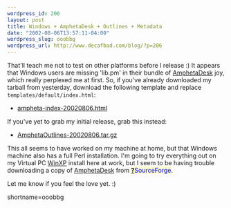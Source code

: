 ```yaml
--- 
wordpress_id: 206
layout: post
title: Windows + AmphetaDesk + Outlines + Metadata
date: "2002-08-06T13:57:11-04:00"
wordpress_slug: ooobbg
wordpress_url: http://www.decafbad.com/blog/?p=206
---
```

<p>That'll teach me not to test on other platforms before I release :)  It appears that Windows users are missing 'lib.pm' in their bundle of <a href="http://www.decafbad.com/twiki/bin/view/Main/AmphetaDesk">AmphetaDesk</a> joy, which really perplexed me at first.  So, if you've already downloaded my tarball from yesterday, download the following template and replace <code>templates/default/index.html</code>:<ul><li><a href="http://www.decafbad.com/gems/ampheta-index-20020806.html">ampheta-index-20020806.html</a></li></ul>If you've yet to grab my initial release, grab this instead:<ul><li><a href="http://www.decafbad.com/gems/AmphetaOutlines-20020806.tar.gz">AmphetaOutlines-20020806.tar.gz</a></li></ul>This all seems to have worked on my machine at home, but that Windows machine also has a full Perl installation.  I'm going to try everything out on my Virtual PC <a href="http://www.decafbad.com/twiki/bin/view/Main/WinXP">WinXP</a> install here at work, but I seem to be having trouble downloading a copy of <a href="http://www.decafbad.com/twiki/bin/view/Main/AmphetaDesk">AmphetaDesk</a> from <span style='background : #FFFFCE;'><a href="http://www.decafbad.com/twiki/bin/edit/Main/SourceForge?topicparent=Main.FilterData"><b>?</b></a><font color="#0000FF">SourceForge</font></span>.</p>
<p>Let me know if you feel the love yet.  :)</p>
<!--more-->
shortname=ooobbg
